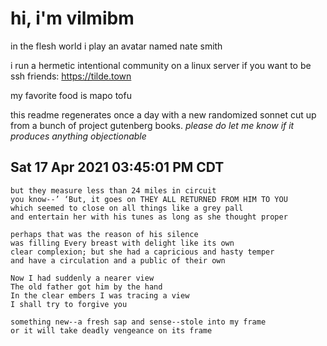 # hi, i'm vilmibm

in the flesh world i play an avatar named nate smith

i run a hermetic intentional community on a linux server if you want to be ssh friends: https://tilde.town

my favorite food is mapo tofu

this readme regenerates once a day with a new randomized sonnet cut up from a bunch of project gutenberg books.
_please do let me know if it produces anything objectionable_

## Sat 17 Apr 2021 03:45:01 PM CDT

    but they measure less than 24 miles in circuit
    you know--’ ‘But, it goes on THEY ALL RETURNED FROM HIM TO YOU
    which seemed to close on all things like a grey pall
    and entertain her with his tunes as long as she thought proper
    
    perhaps that was the reason of his silence
    was filling Every breast with delight like its own
    clear complexion; but she had a capricious and hasty temper
    and have a circulation and a public of their own
    
    Now I had suddenly a nearer view
    The old father got him by the hand
    In the clear embers I was tracing a view
    I shall try to forgive you
    
    something new--a fresh sap and sense--stole into my frame
    or it will take deadly vengeance on its frame
